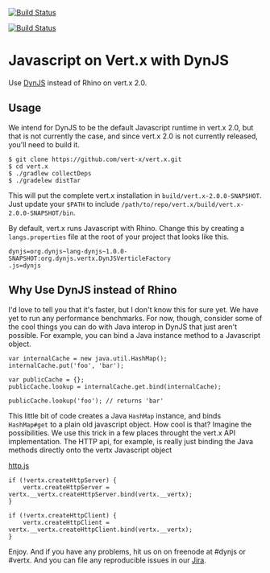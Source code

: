 [![Build Status](https://secure.travis-ci.org/dynjs/dynjs-vertx-module.png)](http://travis-ci.org/dynjs/dynjs-vertx-module)

[![Build Status](https://buildhive.cloudbees.com/job/dynjs/job/dynjs-vertx-module/badge/icon)](https://buildhive.cloudbees.com/job/dynjs/job/dynjs-vertx-module/)

# Javascript on Vert.x with DynJS

Use [DynJS](http://github.com/dynjs/dynjs) instead of Rhino on vert.x 2.0.

## Usage

We intend for DynJS to be the default Javascript runtime in vert.x 2.0, but
that is not currently the case, and since vert.x 2.0 is not currently released,
you'll need to build it.

    $ git clone https://github.com/vert-x/vert.x.git
    $ cd vert.x
    $ ./gradlew collectDeps
    $ ./gradelew distTar

This will put the complete vert.x installation in
`build/vert.x-2.0.0-SNAPSHOT`. Just update your `$PATH` to include
`/path/to/repo/vert.x/build/vert.x-2.0.0-SNAPSHOT/bin`. 

By default, vert.x runs Javascript with Rhino. Change this by creating a
`langs.properties` file at the root of your project that looks like this.

    dynjs=org.dynjs~lang-dynjs~1.0.0-SNAPSHOT:org.dynjs.vertx.DynJSVerticleFactory
    .js=dynjs

## Why Use DynJS instead of Rhino

I'd love to tell you that it's faster, but I don't know this for sure yet. We
have yet to run any performance benchmarks. For now, though, consider some of
the cool things you can do with Java interop in DynJS that just aren't
possible. For example, you can bind a Java instance method to a Javascript
object.

    var internalCache = new java.util.HashMap();
    internalCache.put('foo', 'bar');

    var publicCache = {};
    publicCache.lookup = internalCache.get.bind(internalCache);

    publicCache.lookup('foo'); // returns 'bar'

This little bit of code creates a Java `HashMap` instance, and binds
`HashMap#get` to a plain old javascript object. How cool is that? Imagine the
possibilities. We use this trick in a few places throught the vert.x API
implementation. The HTTP api, for example, is really just binding the Java
methods directly onto the vertx Javascript object

[http.js](https://github.com/dynjs/dynjs-vertx-module/blob/master/src/main/resources/core/http.js)

    if (!vertx.createHttpServer) {
        vertx.createHttpServer = vertx.__vertx.createHttpServer.bind(vertx.__vertx);
    }

    if (!vertx.createHttpClient) {
        vertx.createHttpClient = vertx.__vertx.createHttpClient.bind(vertx.__vertx);
    }
    

Enjoy. And if you have any problems, hit us on on freenode at #dynjs or #vertx. And you can file any reproducible issues in our [Jira](http://jira.codehaus.org/browse/DYNJS).
